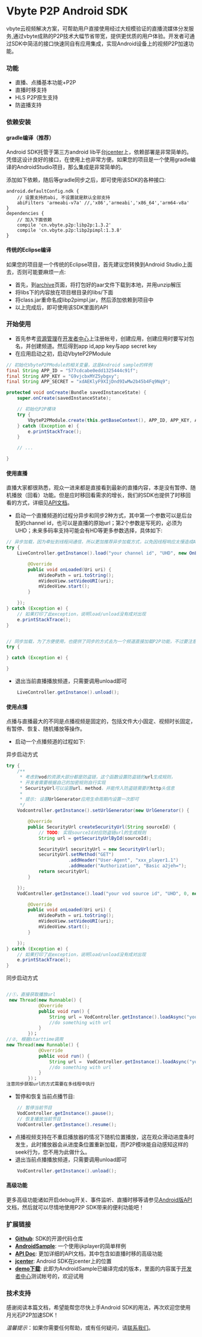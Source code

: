 Vbyte P2P Android SDK
===

vbyte云视频解决方案，可帮助用户直接使用经过大规模验证的直播流媒体分发服务,通过vbyte成熟的P2P技术大幅节省带宽，提供更优质的用户体验。开发者可通过SDK中简洁的接口快速同自有应用集成，实现Android设备上的视频P2P加速功能。

### 功能

- 直播、点播基本功能+P2P
- 直播时移支持
- HLS P2P原生支持
- 防盗播支持

### 依赖安装

#### gradle编译（推荐）

Android SDK托管于第三方android lib平台[jcenter][9]上，依赖部署是非常简单的。凭借这设计良好的接口，在使用上也非常方便。如果您的项目是一个使用gradle编译的AndroidStudio项目，那么集成是非常简单的。

添加如下依赖，随后等gradle同步之后，即可使用该SDK的各种接口:

```
android.defaultConfig.ndk {
    // 设置支持的abi, 不设置就是默认全部支持
    abiFilters 'armeabi-v7a' //,'x86','armeabi','x86_64','arm64-v8a'
}
dependencies {
    // 加入下面依赖
    compile 'cn.vbyte.p2p:libp2p:1.3.2'
    compile 'cn.vbyte.p2p:libp2pimpl:1.3.8'
}
```

#### 传统的Eclipse编译

如果您的项目是一个传统的Eclipse项目，首先建议您转换到Android Studio上面去，否则可能要麻烦一点:

- 首先，到[archive][7]页面，将打包好的aar文件下载到本地，并用unzip解压
- 将libs下的内容放在项目根目录的libs/下面
- 将class.jar重命名成libp2pimpl.jar，然后添加依赖到项目中
- 以上完成后，即可使用该SDK里面的API

### 开始使用

- 首先参考[资源管理][8]在[开发者中心][1]上注册帐号，创建应用，创建应用时要写对包名，并创建频道。然后得到app id,app key与app secret key
- 在应用启动之初，启动VbyteP2PModule
```java
// 初始化VbyteP2PModule的相关变量，这是Android sample的样例
final String APP_ID = "577cdcabe0edd1325444c91f";
final String APP_KEY = "G9vjcbxMYZ5ybgxy";
final String APP_SECRET = "xdAEKlyF9XIjDnd9IwMw2b45b4Fq9Nq9";

protected void onCreate(Bundle savedInstanceState) {
    super.onCreate(savedInstanceState);

    // 初始化P2P模块
    try {
        VbyteP2PModule.create(this.getBaseContext(), APP_ID, APP_KEY, APP_SECRET);
    } catch (Exception e) {
        e.printStackTrace();
    }

    // ... 

}
```

#### 使用直播

直播大家都很熟悉，观众一进来都是直接看到最新的直播内容，本是没有暂停、随机播放（回看）功能。但是应时移回看需求的增长，我们的SDK也提供了时移回看的方式，详细见[API文档][2]。

- 启动一个直播频道的过程分异步和同步2种方式，其中第一个参数可以是后台配的channel id，也可以是直播的原始url；第2个参数是写死的，必须为UHD；未来多码率支持可能会有HD等更多参数选择，具体如下:
```java
// 异步加载，因为牵扯到线程间通信，所以更加推荐异步加载方式，以免因线程响应太慢造成ANR
try {
    LiveController.getInstance().load("your channel id", "UHD", new OnLoadedListener() {

        @Override
        public void onLoaded(Uri uri) {
            mVideoPath = uri.toString();
            mVideoView.setVideoURI(uri);
            mVideoView.start();
        }

    });
} catch (Exception e) {
    // 如果打印了此exception，说明load/unload没有成对出现
    e.printStackTrace();
}


// 同步加载，为了方便使用，也提供了同步的方式去为一个频道直接加载P2P功能，不过要注意，因为同步方式会造成阻塞，所以请不要使用ui主线程来使用
try {

} catch (Exception e) {

}
```
- 退出当前直播播放频道，只需要调用unload即可
```java
    LiveController.getInstance().unload();
```

#### 使用点播

点播与直播最大的不同是点播视频是固定的，包括文件大小固定、视频时长固定，有暂停、恢复、随机播放等操作。

- 启动一个点播频道的过程如下:

异步启动方式
```java
try {
    /**
     * 考虑到vod的资源大部分都是防盗链，这个函数设置防盗链的url生成规则，
     * 开发者需要根据自己的加密规则自行实现
     * SecurityUrl可以设置url、method，并能传入防盗链需要的http头信息
     *
     * 提示: 设置UrlGenerator应用生命周期内设置一次即可
     */
    Vodcontroller.getInstance().setUrlGenerator(new UrlGenerator() {

        @Override
        public SecurityUrl createSecurityUrl(String sourceId) {
            // TODO: 实现sourceId对应防盗链url的生成规则
            String url = getSecurityUrlById(sourceId);

            SecurityUrl securityUrl = new SecurityUrl(url);
            securityUrl.setMethod("GET")                                // 默认就是GET
                       .addHeader("User-Agent", "xxx_player1.1")        // 有需要根据请求头设置防盗链的可在此设置
                       .addHeader("Authorization", "Basic a2jeh=");
            return securityUrl;
        }

    });
    VodController.getInstance().load("your vod source id", "UHD", 0, new OnLoadedListener() {

        @Override
        public void onLoaded(Uri uri) {
            mVideoPath = uri.toString();
            mVideoView.setVideoURI(uri);
            mVideoView.start();
        }

    });
} catch (Exception e) {
    // 如果打印了此exception，说明load/unload没有成对出现
    e.printStackTrace();
}
```
同步启动方式
```java

//①，直接获取播放url
 new Thread(new Runnable() {
            @Override
            public void run() {
                String url = VodController.getInstance().loadAsync("your vod source id", "UHD", 0);
                //do something with url
            }
        })；
//②, 根据starttime调用
new Thread(new Runnable() {
            @Override
            public void run() {
                String url =  VodController.getInstance().loadAsync("your vod source id", "UHD");
                //do something with url
            }
        })；
注意同步获取url的方式需要在多线程中执行
```
- 暂停和恢复当前点播节目:
```java
    // 暂停当前节目
    VodController.getInstance().pause();
    // 恢复播放当前节目
    VodController.getInstance().resume();
```
- 点播视频支持在不重启播放器的情况下随机位置播放，这在观众滑动进度条时发生，此时播放器会从进度条位置重新加载，而P2P模块能自动感知这样的seek行为，您不用为此做什么。
- 退出当前点播播放频道，只需要调用unload即可
```java
    VodController.getInstance().unload();
```

#### 高级功能

更多高级功能诸如开启debug开关、事件监听、直播时移等请参见[Android版API][2]文档，然后就可以尽情地使用P2P SDK带来的便利功能吧！

### 扩展链接

* **[Github][3]**: SDK的开源代码仓库
* **[AndroidSample][4]**: 一个使用ijkplayer的简单样例
* **[API Doc][2]**: 更加详细的API文档，其中包含如直播时移的高级功能
* **[jcenter][5]**: Android SDK在jcenter上的位置
* **[demo下载][6]**: 此即为AndroidSample已编译完成的版本，里面的内容属于[开发者中心][1]测试帐号的，欢迎试用

### 技术支持

感谢阅读本篇文档，希望能帮您尽快上手Android SDK的用法，再次欢迎您使用月光石P2P加速SDK！

*温馨提示*：如果你需要任何帮助，或有任何疑问，请[联系我们](mailto:contact@exatech.cn)。

[1]: http://devcenter.vbyte.cn
[2]: /api/android/
[3]: https://github.com/Vbytes/libp2pimpl-android
[4]: https://github.com/Vbytes/android-sample
[5]: https://bintray.com/vbyte/maven/libp2pimpl
[6]: http://aliyun.vbyte.cn/apk/vbyte-demo.20160921.apk
[7]: https://jcenter.bintray.com/cn/vbyte/p2p/libp2pimpl/1.3.8/
[8]: /manage/base/
[9]: https://bintray.com/
